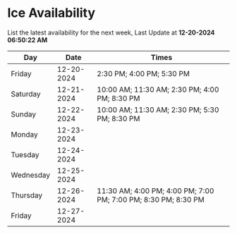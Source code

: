 # Ice Availability

List the latest availability for the next week, Last Update at **12-20-2024 06:50:22 AM**

| Day         | Date        | Times       |
| ----------- | ----------- | ----------- |
|Friday|12-20-2024|2:30 PM; 4:00 PM; 5:30 PM|
|Saturday|12-21-2024|10:00 AM; 11:30 AM; 2:30 PM; 4:00 PM; 8:30 PM|
|Sunday|12-22-2024|10:00 AM; 11:30 AM; 2:30 PM; 5:30 PM; 8:30 PM|
|Monday|12-23-2024||
|Tuesday|12-24-2024||
|Wednesday|12-25-2024||
|Thursday|12-26-2024|11:30 AM; 4:00 PM; 4:00 PM; 7:00 PM; 7:00 PM; 8:30 PM; 8:30 PM|
|Friday|12-27-2024||

